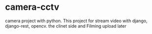 # camera-cctv
camera project with python.
This project for stream video with django, django-rest, opencv.
the clinet side and Filming upload later
